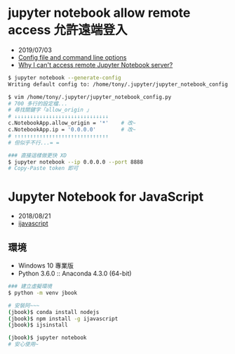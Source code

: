 # jupyter notebook allow remote access 允許遠端登入

- 2019/07/03
- [Config file and command line options](https://jupyter-notebook.readthedocs.io/en/latest/config.html)
- [Why I can't access remote Jupyter Notebook server?](https://stackoverflow.com/questions/42848130/why-i-cant-access-remote-jupyter-notebook-server)


```bash
$ jupyter notebook --generate-config
Writing default config to: /home/tony/.jupyter/jupyter_notebook_config.py

$ vim /home/tony/.jupyter/jupyter_notebook_config.py
# 700 多行的設定檔...
# 尋找關鍵字「allow_origin 」
# ↓↓↓↓↓↓↓↓↓↓↓↓↓↓↓↓↓↓↓↓↓↓↓↓↓↓↓↓↓↓
c.NotebookApp.allow_origin = '*'    # 改~
c.NotebookApp.ip = '0.0.0.0'        # 改~
# ↑↑↑↑↑↑↑↑↑↑↑↑↑↑↑↑↑↑↑↑↑↑↑↑↑↑↑↑↑↑
# 但似乎不行...= =

### 直接這樣做更快 XD
$ jupyter notebook --ip 0.0.0.0 --port 8888
# Copy-Paste token 即可
```

# Jupyter Notebook for JavaScript

- 2018/08/21
- [ijavascript](https://github.com/n-riesco/ijavascript)


## 環境

- Windows 10 專業版
- Python 3.6.0 :: Anaconda 4.3.0 (64-bit)

```sh
### 建立虛擬環境
$ python -m venv jbook

# 安裝阿~~~
(jbook)$ conda install nodejs
(jbook)$ npm install -g ijavascript
(jbook)$ ijsinstall

(jbook)$ jupyter notebook
# 安心使用~
```
